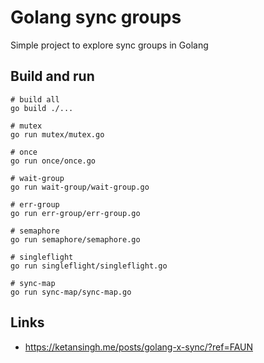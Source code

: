
# Golang sync groups

Simple project to explore sync groups in Golang

## Build and run

```shell
# build all
go build ./...

# mutex
go run mutex/mutex.go

# once
go run once/once.go

# wait-group
go run wait-group/wait-group.go

# err-group
go run err-group/err-group.go

# semaphore
go run semaphore/semaphore.go

# singleflight
go run singleflight/singleflight.go

# sync-map
go run sync-map/sync-map.go
```

## Links

- https://ketansingh.me/posts/golang-x-sync/?ref=FAUN
